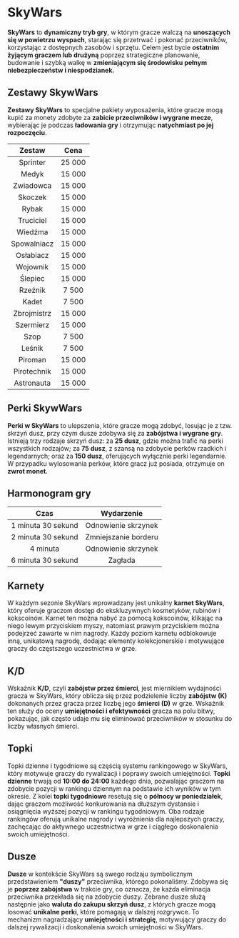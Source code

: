 # SkyWars

**SkyWars** to **dynamiczny tryb gry**, w którym gracze walczą na **unoszących się w powietrzu wyspach**, starając się przetrwać i pokonać przeciwników, korzystając z dostępnych zasobów i sprzętu. Celem jest bycie **ostatnim żyjącym graczem lub drużyną** poprzez strategiczne planowanie, budowanie i szybką walkę w **zmieniającym się środowisku pełnym niebezpieczeństw i niespodzianek.**

## Zestawy SkywWars

**Zestawy SkyWars** to specjalne pakiety wyposażenia, które gracze mogą kupić za monety zdobyte za **zabicie przeciwników i wygrane mecze**, wybierając je podczas **ładowania gry** i otrzymując **natychmiast po jej rozpoczęciu**.

|   Zestaw    |   Cena   |
|:-----------:|:--------:|
| Sprinter    |  25 000  |
| Medyk       |  15 000  |
| Zwiadowca   |  15 000  |
| Skoczek     |  15 000  |
| Rybak       |  15 000  |
| Truciciel   |  15 000  |
| Wiedźma     |  15 000  |
| Spowalniacz |  15 000  |
| Osłabiacz   |  15 000  |
| Wojownik    |  15 000  |
| Ślepiec     |  15 000  |
| Rzeźnik     |   7 500  |
| Kadet       |   7 500  |
| Zbrojmistrz |  15 000  |
| Szermierz   |  15 000  |
| Szop        |   7 500  |
| Leśnik      |   7 500  |
| Piroman     |  15 000  |
| Pirotechnik |  15 000  |
| Astronauta  |  15 000  |

## Perki SkywWars

**Perki w SkyWars** to ulepszenia, które gracze mogą zdobyć, losując je z tzw. skrzyń dusz, przy czym dusze zdobywa się za **zabójstwa i wygrane gry**. Istnieją trzy rodzaje skrzyń dusz: 
za **25 dusz**, gdzie można trafić na perki wszystkich rodzajów; 
za **75 dusz**, z szansą na zdobycie perków rzadkich i legendarnych; 
oraz za **150 dusz**, oferujących wyłącznie perki legendarnie. 
W przypadku wylosowania perków, które gracz już posiada, otrzymuje on **zwrot monet**.

## Harmonogram gry

|        Czas        |      Wydarzenie      |
|:------------------:|:--------------------:|
| 1 minuta 30 sekund | Odnowienie skrzynek  |
| 2 minuta 30 sekund | Zmniejszanie borderu |
|      4 minuta      | Odnowienie skrzynek  |
| 6 minuta 30 sekund |       Zagłada        |

## Karnety

W każdym sezonie SkyWars wprowadzany jest unikalny **karnet SkyWars**, który oferuje graczom dostęp do ekskluzywnych kosmetyków, rubinów i kokscoinów. Karnet ten można nabyć za pomocą kokscoinów, klikając na niego lewym przyciskiem myszy, natomiast prawym przyciskiem można podejrzeć zawarte w nim nagrody. Każdy poziom karnetu odblokowuje inną, unikatową nagrodę, dodając elementy kolekcjonerskie i motywujące graczy do częstszego uczestnictwa w grze.

## K/D

Wskaźnik **K/D**, czyli **zabójstw przez śmierci**, jest miernikiem wydajności gracza w SkyWars, który oblicza się przez podzielenie liczby **zabójstw (K)** dokonanych przez gracza przez liczbę jego **śmierci (D)** w grze. Wskaźnik ten służy do oceny **umiejętności i efektywności** gracza na polu bitwy, pokazując, jak często udaje mu się eliminować przeciwników w stosunku do liczby własnych śmierci.

## Topki

Topki dzienne i tygodniowe są częścią systemu rankingowego w SkyWars, który motywuje graczy do rywalizacji i poprawy swoich umiejętności. **Topki dzienne** trwają od **10:00 do 24:00** każdego dnia, pozwalając graczom na zdobycie pozycji w rankingu dziennym na podstawie ich wyników w tym okresie. Z kolei **topki tygodniowe** resetują się o **północy w poniedziałek**, dając graczom możliwość konkurowania na dłuższym dystansie i osiągnięcia wyższej pozycji w rankingu tygodniowym. Oba rodzaje rankingów oferują unikalne nagrody i wyróżnienia dla najlepszych graczy, zachęcając do aktywnego uczestnictwa w grze i ciągłego doskonalenia swoich umiejętności.

## Dusze

**Dusze** w kontekście SkyWars są swego rodzaju symbolicznym przedstawieniem **"duszy"** przeciwnika, którego pokonaliśmy. Zdobywa się je **poprzez zabójstwa** w trakcie gry, co oznacza, że każda eliminacja przeciwnika przekłada się na zdobycie duszy. Zebrane dusze służą następnie jako **waluta do zakupu skrzyń dusz**, z których gracze mogą losować **unikalne perki**, które pomagają w dalszej rozgrywce. To mechanizm nagradzający **umiejętności i strategię**, motywujący graczy do dalszej rywalizacji i doskonalenia swoich umiejętności w SkyWars.

